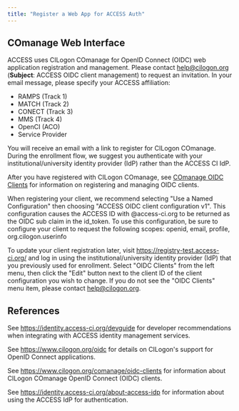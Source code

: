 ```yaml
---
title: "Register a Web App for ACCESS Auth"
---
```


COmanage Web Interface
----------------------
ACCESS uses CILogon COmanage for OpenID Connect (OIDC) web
application registration and management.
Please contact [help@cilogon.org](mailto:help@cilogon.org)
(**Subject**: ACCESS OIDC client management) to request an invitation.
In your email message, please specify your ACCESS affiliation:
* RAMPS (Track 1)
* MATCH (Track 2)
* CONECT (Track 3)
* MMS (Track 4)
* OpenCI (ACO)
* Service Provider

You will receive an email with a link to register for CILogon COmanage.
During the enrollment flow, we suggest you authenticate with your
institutional/university identity provider (IdP) rather than the ACCESS CI
IdP.

After you have registered with CILogon COmanage, see [COmanage
OIDC Clients](https://www.cilogon.org/comanage/oidc-clients) for
information on registering and managing OIDC clients.

When registering your client, we recommend selecting "Use a Named Configuration" then choosing "ACCESS OIDC client configuration v1".
This configuration causes the ACCESS ID with @access-ci.org to be returned as the OIDC sub claim in the id_token.
To use this configuration, be sure to configure your client to request the following scopes: openid, email, profile, org.cilogon.userinfo

To update your client registration later, visit <https://registry-test.access-ci.org/> 
and log in using the institutional/university identity provider (IdP) that you previously used for enrollment.
Select "OIDC Clients" from the left menu, then click the "Edit" button next to the client ID of the client configuration you wish to change.
If you do not see the "OIDC Clients" menu item, please contact [help@cilogon.org](mailto:help@cilogon.org).

References
----------
See <https://identity.access-ci.org/devguide> for developer recommendations when integrating with ACCESS identity management services.

See <https://www.cilogon.org/oidc> for details on CILogon's support for OpenID Connect applications.

See <https://www.cilogon.org/comanage/oidc-clients> for
information about CILogon COmanage OpenID Connect (OIDC) clients.

See <https://identity.access-ci.org/about-access-idp> for information about using the ACCESS IdP for authentication.
